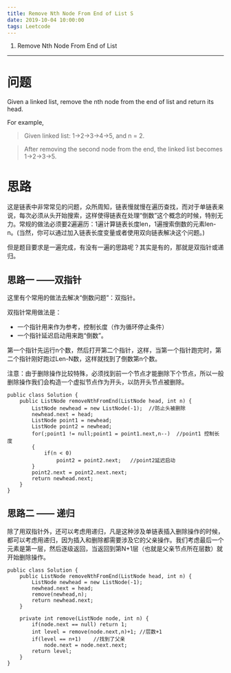 ```yaml
---
title: Remove Nth Node From End of List S
date: 2019-10-04 10:00:00
tags: Leetcode
---
```


1. Remove Nth Node From End of List 

------

# 问题

Given a linked list, remove the nth node from the end of list and return its head.

For example,

> Given linked list: 1->2->3->4->5, and n = 2.

> After removing the second node from the end, the linked list becomes 1->2->3->5.

# 思路

这是链表中非常常见的问题，众所周知，链表慢就慢在遍历查找，而对于单链表来说，每次必须从头开始搜索，这样使得链表在处理“倒数”这个概念的时候，特别无力。常规的做法必须要2遍遍历：1遍计算链表长度len，1遍搜索倒数的元素len-n。(当然，你可以通过加入链表长度变量或者使用双向链表解决这个问题。)

但是题目要求是一遍完成，有没有一遍的思路呢？其实是有的，那就是双指针或递归。

## 思路一 ——双指针



这里有个常用的做法去解决“倒数问题”：双指针。

双指针常用做法是：

- 一个指针用来作为参考，控制长度（作为循环停止条件）
- 一个指针延迟启动用来跑“倒数”。

第一个指针先运行n个数，然后打开第二个指针，这样，当第一个指针跑完时，第二个指针刚好跑过Len-N数，这样就找到了倒数第n个数。

注意：由于删除操作比较特殊，必须找到前一个节点才能删除下个节点，所以一般删除操作我们会构造一个虚拟节点作为开头，以防开头节点被删除。

```
public class Solution {
    public ListNode removeNthFromEnd(ListNode head, int n) {
        ListNode newhead = new ListNode(-1);  //防止头被删除
        newhead.next = head;
        ListNode point1 = newhead;
        ListNode point2 = newhead;
        for(;point1 != null;point1 = point1.next,n--)  //point1 控制长度
        {
            if(n < 0)
                point2 = point2.next;   //point2延迟启动
        } 
        point2.next = point2.next.next;
        return newhead.next;
    }
}
```

## 思路二 —— 递归

除了用双指针外，还可以考虑用递归，凡是这种涉及单链表插入删除操作的时候，都可以考虑用递归，因为插入和删除都需要涉及它的父亲操作。我们考虑最后一个元素是第一层，然后逐级返回，当返回到第N+1层（也就是父亲节点所在层数）就开始删除操作。

```
public class Solution {
    public ListNode removeNthFromEnd(ListNode head, int n) {
        ListNode newhead = new ListNode(-1);
        newhead.next = head;
        remove(newhead,n); 
        return newhead.next;
    }

    private int remove(ListNode node, int n) {
        if(node.next == null) return 1;
        int level = remove(node.next,n)+1; //层数+1
        if(level == n+1)    //找到了父亲
            node.next = node.next.next;
        return level;   
    }
}
```


